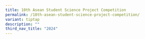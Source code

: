 ```yaml
---
title: 10th Asean Student Science Project Competition
permalink: /10th-asean-student-science-project-competition/
variant: tiptap
description: ""
third_nav_title: "2024"
---
```

